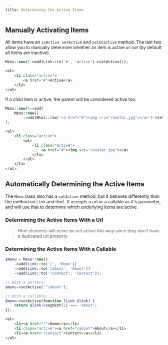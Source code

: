 ```yaml
---
title: Determining the Active Items
---
```


## Manually Activating Items

All items have an `isActive`, `setActive` and `setInactive` method. The last two allow you to manually determine whether an item is active or not (by default all items are inactive).

```php
Menu::new()->add(Link::to('#', 'Active')->setActive());
```

```html
<ul>
    <li class="active">
        <a href="#">Active</a>
    </li>
</ul>
```

If a child item is active, the parent will be considered active too:

```php
Menu::new()->add(
    Menu::new()
        ->add(Html::raw('<a href="#"><img src="/avatar.jpg"></a>')->setActive())
);
```

```html
<ul>
    <li class="active">
        <ul>
            <li class="active">
                <a href="#"><img src="/avatar.jpg"></a>
            </li>
        </ul>
    </li>
</ul>
```

## Automatically Determining the Active Items

The `Menu` class also has a `setActive` method, but it behaves differently than the method on `Link` and `Html`. It accepts a url or a callable as it's parameter, and will use that to determine which underlying items are active.

### Determining the Active Items With a Url



> Html elements will never be set active this way since they don't have a dedicated url property

### Determining the Active Items With a Callable

```php
$menu = Menu::new()
    ->add(Link::to('/', 'Home'))
    ->add(Link::to('/about', 'About'))
    ->add(Link::to('/contact', 'Contact'));

// With a pattern:
$menu->setActive('^/about');

// With a callable:
$menu->setActive(function (Link $link) {
    return $link->segment(1) === 'about';
});
```

```html
<ul>
    <li><a href="/">Home</a></li>
    <li class="active"><a href="/about">About</a></li>
    <li><a href="/contact">Contact</a></li>
</ul>
```
